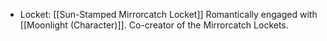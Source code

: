* Locket: [[Sun-Stamped Mirrorcatch Locket]]
Romantically engaged with [[Moonlight (Character)]].
Co-creator of the Mirrorcatch Lockets.